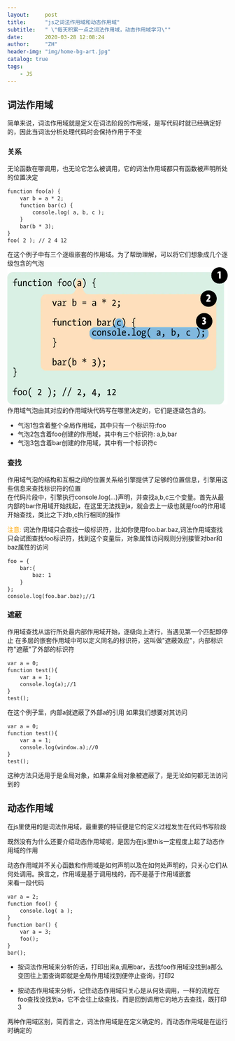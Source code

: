 ```yaml
---
layout:     post
title:      "js之词法作用域和动态作用域"
subtitle:   " \"每天积累一点之词法作用域，动态作用域学习\""
date:       2020-03-28 12:08:24
author:     "ZH"
header-img: "img/home-bg-art.jpg"
catalog: true
tags:
    - JS
---
```


## 词法作用域
简单来说，词法作用域就是定义在词法阶段的作用域，是写代码时就已经确定好的，因此当词法分析处理代码时会保持作用于不变

### 关系

无论函数在哪调用，也无论它怎么被调用，它的词法作用域都只有函数被声明所处的位置决定

```
function foo(a) {
    var b = a * 2;
    function bar(c) {
        console.log( a, b, c );
    }
    bar(b * 3);
}
foo( 2 ); // 2 4 12
```
在这个例子中有三个逐级嵌套的作用域。为了帮助理解，可以将它们想象成几个逐级包含的气泡
![avatar](/img/js.cf.webp)
作用域气泡由其对应的作用域块代码写在哪里决定的，它们是逐级包含的。
- 气泡1包含着整个全局作用域，其中只有一个标识符:foo
- 气泡2包含着foo创建的作用域，其中有三个标识符: a,b,bar
- 气泡3包含着bar创建的作用域，其中有一个标识符c

### 查找
作用域气泡的结构和互相之间的位置关系给引擎提供了足够的位置信息，引擎用这些信息来查找标识符的位置   
在代码片段中，引擎执行console.log(...)声明，并查找a,b,c三个变量。首先从最内部的bar作用域开始找起，在这里无法找到a，就会去上一级也就是foo的作用域开始查找，类比之下对b,c执行相同的操作

<font color=orange>注意:</font> 词法作用域只会查找一级标识符，比如你使用foo.bar.baz,词法作用域查找只会试图查找foo标识符，找到这个变量后，对象属性访问规则分别接管对bar和baz属性的访问

```
foo = {
    bar:{
        baz: 1
    }
};
console.log(foo.bar.baz);//1
```

### 遮蔽
作用域查找从运行所处最内部作用域开始，逐级向上进行，当遇见第一个匹配即停止
在多层的嵌套作用域中可以定义同名的标识符，这叫做"遮蔽效应"，内部标识符"遮蔽"了外部的标识符

```
var a = 0;
function test(){
    var a = 1;
    console.log(a);//1
}
test();
```
在这个例子里，内部a就遮蔽了外部a的引用
如果我们想要对其访问

```
var a = 0;
function test(){
    var a = 1;
    console.log(window.a);//0
}
test();
```
这种方法只适用于是全局对象，如果非全局对象被遮蔽了，是无论如何都无法访问到的

## 动态作用域
在js里使用的是词法作用域，最重要的特征便是它的定义过程发生在代码书写阶段   

既然没有为什么还要介绍动态作用域呢，是因为在js里this一定程度上起了动态作用域的作用   

动态作用域并不关心函数和作用域是如何声明以及在如何处声明的，只关心它们从何处调用。换言之，作用域是基于调用栈的，而不是基于作用域嵌套   
来看一段代码

```
var a = 2;
function foo() {
    console.log( a );
}
function bar() {
    var a = 3;
    foo();
}
bar();
```
- 按词法作用域来分析的话，打印出来a,调用bar，去找foo作用域没找到a那么变回往上面查询即就是全局作用域找到便停止查询，打印2

- 按动态作用域来分析，记住动态作用域只关心是从何处调用，一样的流程在foo查找没找到a，它不会往上级查找，而是回到调用它的地方去查找，既打印3

两种作用域区别，简而言之，词法作用域是在定义确定的，而动态作用域是在运行时确定的